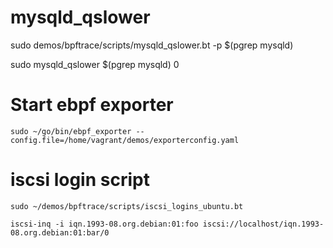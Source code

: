 # mysqld_qslower

<!-- sudo /usr/local/mysql/bin/mysqld --skip-grant-tables --general-log & -->

sudo demos/bpftrace/scripts/mysqld_qslower.bt -p $(pgrep mysqld)

sudo mysqld_qslower $(pgrep mysqld) 0

# Start ebpf exporter

```
sudo ~/go/bin/ebpf_exporter --config.file=/home/vagrant/demos/exporterconfig.yaml
```

# iscsi login script

```
sudo ~/demos/bpftrace/scripts/iscsi_logins_ubuntu.bt
```

```
iscsi-inq -i iqn.1993-08.org.debian:01:foo iscsi://localhost/iqn.1993-08.org.debian:01:bar/0
```

